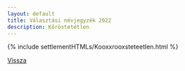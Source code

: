 ```yaml
---
layout: default
title: Választási névjegyzék 2022
description: Kőröstetétlen
---
```


{% include settlementHTMLs/Kooxxrooxsteteetlen.html %}

[Vissza](./)